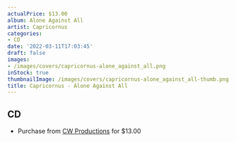 ```yaml
---
actualPrice: $13.00
album: Alone Against All
artist: Capricornus
categories:
- CD
date: '2022-03-11T17:03:45'
draft: false
images:
- /images/covers/capricornus-alone_against_all.png
inStock: true
thumbnailImage: /images/covers/capricornus-alone_against_all-thumb.png
title: Capricornus - Alone Against All
---
```


## CD
* Purchase from [CW Productions](https://shop.cwproductions.net/products/capricornus-alone-against-all-cd) for $13.00
